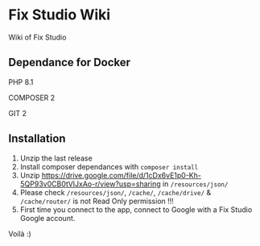 # Fix Studio Wiki
Wiki of Fix Studio

## Dependance for Docker

PHP 8.1

COMPOSER 2

GIT 2

## Installation

1. Unzip the last release
2. Install composer dependances with `composer install`
3. Unzip https://drive.google.com/file/d/1cDx6vE1p0-Kh-5QP93v0CB0tVIJxAo-r/view?usp=sharing in `/resources/json/`
4. Please check `/resources/json/`, `/cache/`, `/cache/drive/` & `/cache/router/` is not Read Only permission !!!
5. First time you connect to the app, connect to Google with a Fix Studio Google account.

Voilà :)
